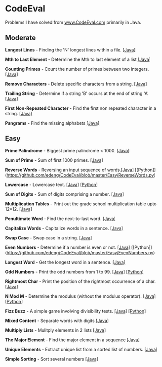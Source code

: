 CodeEval
========
Problems I have solved from www.CodeEval.com primarily in Java.

## Moderate 
**Longest Lines** - Finding the 'N' longest lines within a file.	[[Java]](https://github.com/edeng/CodeEval/blob/master/Moderate/LongestLines.java)

**Mth to Last Element** - Determine the Mth to last element of a list	 [[Java]](https://github.com/edeng/CodeEval/blob/master/Moderate/MthToLast.java)

**Counting Primes** - Count the number of primes between two integers. [[Java]](https://github.com/edeng/CodeEval/blob/master/Moderate/CountingPrimes.java)	

**Remove Characters** - Delete specific characters from a string.	[[Java]](https://github.com/edeng/CodeEval/blob/master/Moderate/RemoveCharacters.java) 

**Trailing String** - Determine if a string 'B' occurs at the end of string 'A' [[Java]](https://github.com/edeng/CodeEval/blob/master/Moderate/TrailingString.java) 

**First Non-Repeated Character** - Find the first non repeated character in a string.	[[Java]](https://github.com/edeng/CodeEval/blob/master/Moderate/FirstNonRepeat.java)

**Pangrams** - Find the missing alphabets	[[Java]](https://github.com/edeng/CodeEval/blob/master/Moderate/Panagrams.java)

## Easy 
**Prime Palindrome** - Biggest prime palindrome < 1000. [[Java]](https://github.com/edeng/CodeEval/blob/master/Easy/PrimePalindrome.java)

**Sum of Prime** - Sum of first 1000 primes. [[Java]](https://github.com/edeng/CodeEval/blob/master/Easy/SumOfPrimes.java)

**Reverse Words** - Reversing an input sequence of words.[[Java]](https://github.com/edeng/CodeEval/blob/master/Easy/ReverseWords.java) [[Python]] (https://github.com/edeng/CodeEval/blob/master/Easy/ReverseWords.py)

**Lowercase** - Lowercase text. [[Java]](https://github.com/edeng/CodeEval/blob/master/Easy/Lowercase.java) [[Python]](https://github.com/edeng/CodeEval/blob/master/Easy/Lowercase.py)

**Sum of Digits** - Sum of digits comprising a number. [[Java]](https://github.com/edeng/CodeEval/blob/master/Easy/SumOfDigits.java)

**Multiplication Tables** - Print out the grade school multiplication table upto 12*12. [[Java]](https://github.com/edeng/CodeEval/blob/master/Easy/MultiplicationTable.java)

**Penultimate Word** - Find the next-to-last word. [[Java]](https://github.com/edeng/CodeEval/blob/master/Easy/PenulimateWord.java)

**Capitalize Words** - Capitalize words in a sentence. [[Java]](https://github.com/edeng/CodeEval/blob/master/Easy/CapitalizeWords.java)

**Swap Case** - Swap case in a string. [[Java]](https://github.com/edeng/CodeEval/blob/master/Easy/SwapCase.java)

**Even Numbers** - Determine if a number is even or not.	[[Java]](https://github.com/edeng/CodeEval/blob/master/EvenNumbers.java) [[Python]] (https://github.com/edeng/CodeEval/blob/master/Easy/EvenNumbers.py)

**Longest Word** - Get the longest word in a sentence. [[Java]](https://github.com/edeng/CodeEval/blob/master/Easy/LongestWord.java)

**Odd Numbers** - Print the odd numbers from 1 to 99.	[[Java]](https://github.com/edeng/CodeEval/blob/master/Easy/OddNumbers.java) [[Python]](https://github.com/edeng/CodeEval/blob/master/Easy/OddNumbers.py)

**Rightmost Char** - Print the position of the rightmost occurrence of a char.	 [[Java]](https://github.com/edeng/CodeEval/blob/master/Easy/RightmostChar.java)

**N Mod M** - Determine the modulus (without the modulus operator). [[Java]](https://github.com/edeng/CodeEval/blob/master/Easy/NModN.java) [[Python]](https://github.com/edeng/CodeEval/blob/master/Easy/NModM.py)

**Fizz Buzz** - A simple game involving divisibility tests. [[Java]](https://github.com/edeng/CodeEval/blob/master/FizzBuzz.java) [[Python]](https://github.com/edeng/CodeEval/blob/master/Easy/FizzBuzz.py)

**Mixed Content** - Separate words with digits [[Java]](https://github.com/edeng/CodeEval/blob/master/Easy/MixedContent.java)

**Multiply Lists** - Mulitply elements in 2 lists [[Java]](https://github.com/edeng/CodeEval/blob/master/Easy/MultiplyLists.java) 

**The Major Element** - Find the major element in a sequence [[Java]](https://github.com/edeng/CodeEval/blob/master/Easy/TheMajorElement.java)

**Unique Elements** - Extract unique list from a sorted list of numbers. [[Java]](https://github.com/edeng/CodeEval/blob/master/Easy/UniqueElements.java) 

**Simple Sorting** - Sort several numbers [[Java]](https://github.com/edeng/CodeEval/blob/master/Easy/SimpleSorting.java) 

